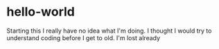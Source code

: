 # hello-world
Starting this 
I really have no idea what I'm doing.  I thought I would try to understand coding before I get to old.
I'm lost already
